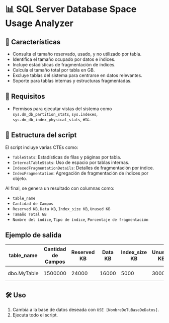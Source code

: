 # 📊 SQL Server Database Space Usage Analyzer
## 🚀 Características

- Consulta el tamaño reservado, usado, y no utilizado por tabla.
- Identifica el tamaño ocupado por datos e índices.
- Incluye estadísticas de fragmentación de índices.
- Calcula el tamaño total por tabla en GB.
- Excluye tablas del sistema para centrarse en datos relevantes.
- Soporte para tablas internas y estructuras fragmentadas.

## 📌 Requisitos

- Permisos para ejecutar vistas del sistema como `sys.dm_db_partition_stats`, `sys.indexes`, `sys.dm_db_index_physical_stats`, etc.

## 📂 Estructura del script

El script incluye varias CTEs como:

- `TableStats`: Estadísticas de filas y páginas por tabla.
- `InternalTableStats`: Uso de espacio por tablas internas.
- `IndexedFragmentationDetails`: Detalles de fragmentación por índice.
- `IndexFragmentation`: Agregación de fragmentación de índices por objeto.

Al final, se genera un resultado con columnas como:

- `table_name`
- `Cantidad de Campos`
- `Reserved KB`, `Data KB`, `Index_size KB`, `Unused KB`
- `Tamaño Total GB`
- `Nombre del índice`, `Tipo de índice`, `Porcentaje de fragmentación`

## Ejemplo de salida

| table_name           | Cantidad de Campos | Reserved KB | Data KB | Index_size KB | Unused KB | Tamaño Total GB | Nombre del índice | Tipo de índice | Porcentaje de fragmentación |
|----------------------|--------------------|-------------|---------|----------------|------------|------------------|--------------------|-----------------|-----------------------------|
| dbo.MyTable          | 1500000            | 24000       | 16000   | 5000           | 3000       | 0.02             | 1- PK_MyTable      | 1- CLUSTERED    | 1- 89.5%                    |

## 🛠️ Uso

1. Cambia a la base de datos deseada con `USE [NombreDeTuBaseDeDatos]`.
2. Ejecuta todo el script.
